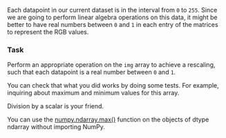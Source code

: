 Each datapoint in our current dataset is in the interval from `0` to `255`.
Since we are going to perform linear algebra operations on this data, 
it might be better to have real numbers between `0` and `1` in each 
entry of the matrices to represent the RGB values. 

### Task
Perform an appropriate operation on the `img` array to achieve a rescaling,
such that each datapoint is a real number between `0` and `1`.

You can check that what you did works by doing some tests. For example, 
inquiring about maximum and minimum values for this array.


<div class="hint">Division by a scalar is your friend.</div>

<div class="hint">

You can use the [numpy.ndarray.max()](https://numpy.org/doc/stable/reference/generated/numpy.ndarray.max.html) function on the objects of dtype ndarray
without importing NumPy.
</div>